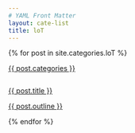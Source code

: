 ```yaml
---
# YAML Front Matter
layout: cate-list
title: loT
---
```


{% for post in site.categories.loT %}
<div class="pickup article-card col-12">
  <p>
    <a class="inlink" href="">{{ post.categories }}</a>
  </p>
  <a href="{{ post.url }}">
  <img src="{{ post.image }}" alt="">
  <p class="article-card__title">
    {{ post.title }}
  </p>
  <p class="article-card__info">
    {{ post.outline }}
  </p>
  </a>
</div>
{% endfor %}
